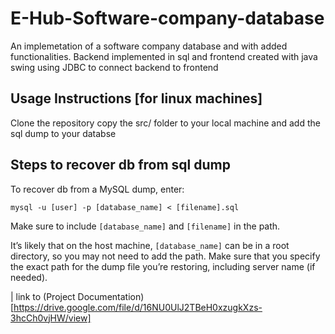 # E-Hub-Software-company-database
An implemetation of a software company database and with added functionalities. Backend implemented in sql and frontend created with java swing using JDBC to connect backend to frontend

## Usage Instructions [for linux machines]
 Clone the repository copy the src/ folder to your local machine and add the sql dump to your databse

## Steps to recover db from sql dump

To recover db from a MySQL dump, enter:

`mysql -u [user] -p [database_name] < [filename].sql`

Make sure to include `[database_name]` and `[filename]` in the path.

It’s likely that on the host machine, `[database_name]` can be in a root directory, so you may not need to add the path. Make sure that you specify the exact path for the dump file you’re restoring, including server name (if needed).

 
 | link to (Project Documentation)[https://drive.google.com/file/d/16NU0UlJ2TBeH0xzugkXzs-3hcCh0vjHW/view]
